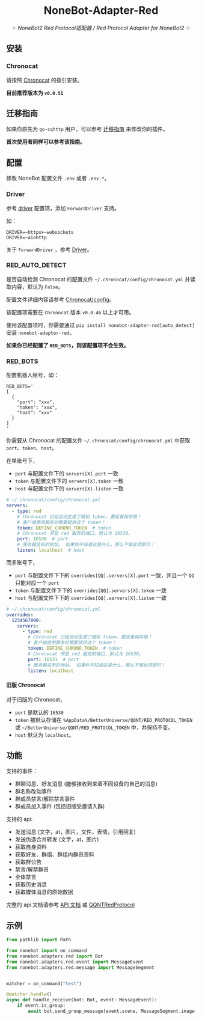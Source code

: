 <div align="center">

# NoneBot-Adapter-Red

_✨ NoneBot2 Red Protocol适配器 / Red Protocol Adapter for NoneBot2 ✨_

</div>

## 安装

### Chronocat

请按照 [Chronocat](https://chronocat.vercel.app) 的指引安装。

**目前推荐版本为 `v0.0.51`**

## 迁移指南

如果你原先为 `go-cqhttp` 用户，可以参考 [迁移指南](./migrate.md) 来修改你的插件。

**首次使用者同样可以参考该指南。**

## 配置

修改 NoneBot 配置文件 `.env` 或者 `.env.*`。

### Driver

参考 [driver](https://nonebot.dev/docs/appendices/config#driver) 配置项，添加 `ForwardDriver` 支持。

如：

```dotenv
DRIVER=~httpx+~websockets
DRIVER=~aiohttp
```

关于 `ForwardDriver` ，参考 [Driver](https://nonebot.dev/docs/advanced/driver)。

### RED_AUTO_DETECT

是否自动检测 Chronocat 的配置文件 `~/.chronocat/config/chronocat.yml` 并读取内容，默认为 `False`。

配置文件详细内容请参考 [Chronocat/config](https://chronocat.vercel.app/config/)。

该配置项需要在 `Chronocat` 版本 `v0.0.46` 以上才可用。

使用该配置项时，你需要通过 `pip install nonebot-adapter-red[auto_detect]` 安装 `nonebot-adapter-red`。

**如果你已经配置了 `RED_BOTS`，则该配置项不会生效。**

### RED_BOTS

配置机器人帐号，如：

```dotenv
RED_BOTS='
[
  {
    "port": "xxx",
    "token": "xxx",
    "host": "xxx"
  }
]
'
```

你需要从 Chronocat 的配置文件 `~/.chronocat/config/chronocat.yml` 中获取 `port`、`token`、`host`。

在单账号下，
- `port` 与配置文件下的 `servers[X].port` 一致
- `token` 与配置文件下的 `servers[X].token` 一致
- `host` 与配置文件下的 `servers[X].listen` 一致

```yaml
# ~/.chronocat/config/chronocat.yml
servers:
  - type: red
    # Chronocat 已经自动生成了随机 token。要妥善保存哦！
    # 客户端使用服务时需要提供这个 token！
    token: DEFINE_CHRONO_TOKEN  # token
    # Chronocat 开启 red 服务的端口，默认为 16530。
    port: 16530  # port
    # 服务器监听的地址。 如果你不知道这是什么，那么不填此项即可！
    listen: localhost  # host
```

而多账号下，
- `port` 与配置文件下下的 `overrides[QQ].servers[X].port` 一致，并且一个 `QQ` 只能对应一个 `port`
- `token` 与配置文件下下的 `overrides[QQ].servers[X].token` 一致
- `host` 与配置文件下下的 `overrides[QQ].servers[X].listen` 一致

```yaml
# ~/.chronocat/config/chronocat.yml
overrides:
  1234567890:
    servers:
      - type: red
        # Chronocat 已经自动生成了随机 token。要妥善保存哦！
        # 客户端使用服务时需要提供这个 token！
        token: DEFINE_CHRONO_TOKEN  # token
        # Chronocat 开启 red 服务的端口，默认为 16530。
        port: 16531  # port
        # 服务器监听的地址。 如果你不知道这是什么，那么不填此项即可！
        listen: localhost
```

#### 旧版 Chronocat

对于旧版的 Chronocat，
- `port` 是默认的 `16530`
- `token` 被默认存储在 `%AppData%/BetterUniverse/QQNT/RED_PROTOCOL_TOKEN` 或 `~/BetterUniverse/QQNT/RED_PROTOCOL_TOKEN` 中，并保持不变。
- `host` 默认为 `localhost`。


## 功能

支持的事件：
- 群聊消息、好友消息 (能够接收到来着不同设备的自己的消息)
- 群名称改动事件
- 群成员禁言/解除禁言事件
- 群成员加入事件 (包括旧版受邀请入群)

支持的 api:
- 发送消息 (文字，at，图片，文件，表情，引用回复)
- 发送伪造合并转发 (文字，at，图片)
- 获取自身资料
- 获取好友、群组、群组内群员资料
- 获取群公告
- 禁言/解禁群员
- 全体禁言
- 获取历史消息
- 获取媒体消息的原始数据

完整的 api 文档请参考 [API 文档](api.md) 或 [QQNTRedProtocol](https://chrononeko.github.io/QQNTRedProtocol/http/)

## 示例

```python
from pathlib import Path

from nonebot import on_command
from nonebot.adapters.red import Bot
from nonebot.adapters.red.event import MessageEvent
from nonebot.adapters.red.message import MessageSegment


matcher = on_command("test")

@matcher.handle()
async def handle_receive(bot: Bot, event: MessageEvent):
    if event.is_group:
        await bot.send_group_message(event.scene, MessageSegment.image(Path("path/to/img.jpg")))
```
